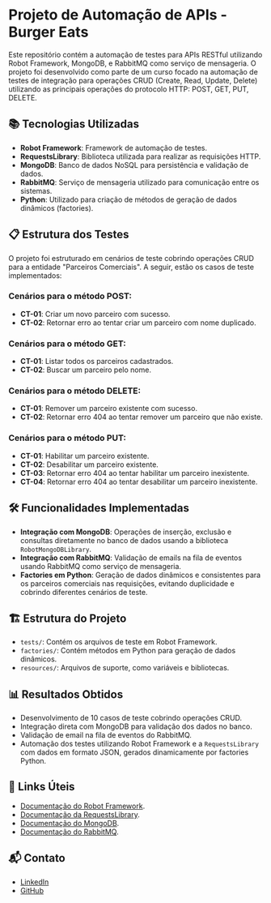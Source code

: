 # Projeto de Automação de APIs - Burger Eats

Este repositório contém a automação de testes para APIs RESTful utilizando Robot Framework, MongoDB, e RabbitMQ como serviço de mensageria. O projeto foi desenvolvido como parte de um curso focado na automação de testes de integração para operações CRUD (Create, Read, Update, Delete) utilizando as principais operações do protocolo HTTP: POST, GET, PUT, DELETE.

## 📚 Tecnologias Utilizadas

- **Robot Framework**: Framework de automação de testes.
- **RequestsLibrary**: Biblioteca utilizada para realizar as requisições HTTP.
- **MongoDB**: Banco de dados NoSQL para persistência e validação de dados.
- **RabbitMQ**: Serviço de mensageria utilizado para comunicação entre os sistemas.
- **Python**: Utilizado para criação de métodos de geração de dados dinâmicos (factories).

## 📋 Estrutura dos Testes

O projeto foi estruturado em cenários de teste cobrindo operações CRUD para a entidade "Parceiros Comerciais". A seguir, estão os casos de teste implementados:

### Cenários para o método POST:
- **CT-01**: Criar um novo parceiro com sucesso.
- **CT-02**: Retornar erro ao tentar criar um parceiro com nome duplicado.

### Cenários para o método GET:
- **CT-01**: Listar todos os parceiros cadastrados.
- **CT-02**: Buscar um parceiro pelo nome.

### Cenários para o método DELETE:
- **CT-01**: Remover um parceiro existente com sucesso.
- **CT-02**: Retornar erro 404 ao tentar remover um parceiro que não existe.

### Cenários para o método PUT:
- **CT-01**: Habilitar um parceiro existente.
- **CT-02**: Desabilitar um parceiro existente.
- **CT-03**: Retornar erro 404 ao tentar habilitar um parceiro inexistente.
- **CT-04**: Retornar erro 404 ao tentar desabilitar um parceiro inexistente.

## 🛠 Funcionalidades Implementadas

- **Integração com MongoDB**: Operações de inserção, exclusão e consultas diretamente no banco de dados usando a biblioteca `RobotMongoDBLibrary`.
- **Integração com RabbitMQ**: Validação de emails na fila de eventos usando RabbitMQ como serviço de mensageria.
- **Factories em Python**: Geração de dados dinâmicos e consistentes para os parceiros comerciais nas requisições, evitando duplicidade e cobrindo diferentes cenários de teste.

## 🏗 Estrutura do Projeto

- `tests/`: Contém os arquivos de teste em Robot Framework.
- `factories/`: Contém métodos em Python para geração de dados dinâmicos.
- `resources/`: Arquivos de suporte, como variáveis e bibliotecas.

## 📊 Resultados Obtidos

- Desenvolvimento de 10 casos de teste cobrindo operações CRUD.
- Integração direta com MongoDB para validação dos dados no banco.
- Validação de email na fila de eventos do RabbitMQ.
- Automação dos testes utilizando Robot Framework e a `RequestsLibrary` com dados em formato JSON, gerados dinamicamente por factories Python.

## 📎 Links Úteis

- [Documentação do Robot Framework](https://robotframework.org/).
- [Documentação da RequestsLibrary](https://docs.robotframework.org/docs/different_libraries/requests).
- [Documentação do MongoDB](https://www.mongodb.com/docs/).
- [Documentação do RabbitMQ](https://www.rabbitmq.com/documentation.html).

## 📬 Contato

- [LinkedIn](https://www.linkedin.com/in/vinicius-ramos95/)
- [GitHub](https://github.com/Vini-Franca)

